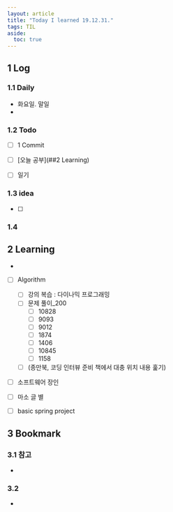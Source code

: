 ```yaml
---
layout: article
title: "Today I learned 19.12.31."
tags: TIL
aside:
  toc: true
---
```


## 1 Log

### 1.1 Daily

- 화요일. 말일
- 

### 1.2 Todo

- [ ] 1 Commit
- [ ] [오늘 공부](##2 Learning)
- [ ] 일기


### 1.3 idea

- [ ] 

### 1.4 

## 2 Learning

- 
  
- [ ] Algorithm
  
  - [ ] 강의 복습 : 다이나믹 프로그래밍
  - [ ] 문제 풀이_200
    - [ ] 10828
    - [ ] 9093
    - [ ] 9012
    - [ ] 1874
    - [ ] 1406
    - [ ] 10845
    - [ ] 1158
  - [ ] (종만북, 코딩 인터뷰 준비 책에서 대충 위치 내용 훑기)
  
- [ ] 소프트웨어 장인

- [ ] 마소 글 별

- [ ] basic spring project
  
  



## 3 Bookmark
### 3.1 참고

- 

### 3.2 

- 